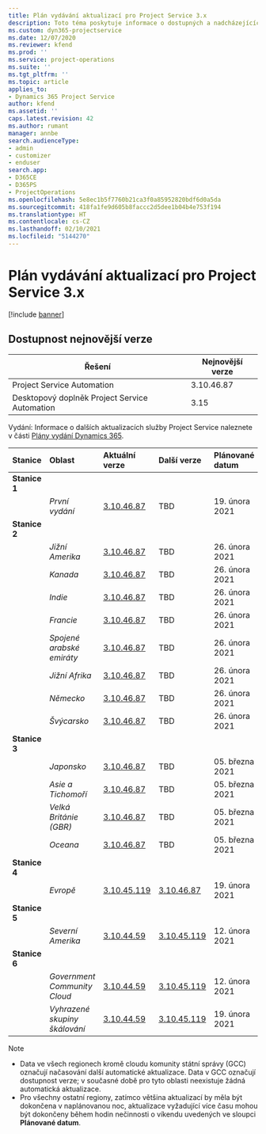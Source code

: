 ```yaml
---
title: Plán vydávání aktualizací pro Project Service 3.x
description: Toto téma poskytuje informace o dostupných a nadcházejících vydáních Dynamics 365 Project Service Automation.
ms.custom: dyn365-projectservice
ms.date: 12/07/2020
ms.reviewer: kfend
ms.prod: ''
ms.service: project-operations
ms.suite: ''
ms.tgt_pltfrm: ''
ms.topic: article
applies_to:
- Dynamics 365 Project Service
author: kfend
ms.assetid: ''
caps.latest.revision: 42
ms.author: rumant
manager: annbe
search.audienceType:
- admin
- customizer
- enduser
search.app:
- D365CE
- D365PS
- ProjectOperations
ms.openlocfilehash: 5e8ec1b5f7760b21ca3f0a85952820bdf6d0a5da
ms.sourcegitcommit: 418fa1fe9d605b8faccc2d5dee1b04b4e753f194
ms.translationtype: HT
ms.contentlocale: cs-CZ
ms.lasthandoff: 02/10/2021
ms.locfileid: "5144270"
---
```

# <a name="update-release-schedule-for-project-service-3x"></a>Plán vydávání aktualizací pro Project Service 3.x

[!include [banner](../includes/psa-now-project-operations.md)]

## <a name="latest-version-availability"></a>Dostupnost nejnovější verze

| Řešení  | Nejnovější verze |
|-------|----|
| Project Service Automation    | 3.10.46.87 |
| Desktopový doplněk Project Service Automation                | 3.15          |

Vydání: Informace o dalších aktualizacích služby Project Service naleznete v části [Plány vydání Dynamics 365](https://docs.microsoft.com/dynamics365/release-plans/). 

| Stanice  | Oblast | Aktuální verze | Další verze |  Plánované datum
| :---   | :---   | :---   | :---   |:---   |         
|<strong>Stanice 1</strong> | |  |  | |
| | <i>První vydání</i> | [3.10.46.87](whats-new-ur-28-5.md) | TBD | 19. února 2021
|<strong>Stanice 2</strong> | |  |  | |
| | <i>Jižní Amerika</i> | [3.10.46.87](whats-new-ur-28-5.md) | TBD | 26. února 2021
| | <i>Kanada</i> | [3.10.46.87](whats-new-ur-28-5.md) | TBD | 26. února 2021
| | <i>Indie</i> | [3.10.46.87](whats-new-ur-28-5.md) | TBD | 26. února 2021
| | <i>Francie</i> | [3.10.46.87](whats-new-ur-28-5.md) | TBD | 26. února 2021
| | <i>Spojené arabské emiráty</i> | [3.10.46.87](whats-new-ur-28-5.md) | TBD | 26. února 2021
| | <i>Jižní Afrika</i> | [3.10.46.87](whats-new-ur-28-5.md) | TBD | 26. února 2021
| | <i>Německo</i> | [3.10.46.87](whats-new-ur-28-5.md) | TBD | 26. února 2021
| | <i>Švýcarsko</i> | [3.10.46.87](whats-new-ur-28-5.md) | TBD | 26. února 2021
|<strong>Stanice 3</strong> | |  |  | |
| | <i>Japonsko</i> | [3.10.46.87](whats-new-ur-28-5.md) | TBD | 05. března 2021
| | <i>Asie a Tichomoří</i> | [3.10.46.87](whats-new-ur-28-5.md) | TBD | 05. března 2021
| | <i>Velká Británie (GBR)</i> | [3.10.46.87](whats-new-ur-28-5.md) | TBD | 05. března 2021
| | <i>Oceana</i> | [3.10.46.87](whats-new-ur-28-5.md) | TBD | 05. března 2021
|<strong>Stanice 4</strong> | |  |  | |
| | <i>Evropě</i> | [3.10.45.119](whats-new-ur-27-5.md) | [3.10.46.87](whats-new-ur-28-5.md) | 19. února 2021
|<strong>Stanice 5</strong> | |  |  | |
| | <i>Severní Amerika</i> | [3.10.44.59](whats-new-ur-26.md) | [3.10.45.119](whats-new-ur-27-5.md) | 12. února 2021
|<strong>Stanice 6</strong> | |  |  | |
| | <i>Government Community Cloud</i> | [3.10.44.59](whats-new-ur-26.md) | [3.10.45.119](whats-new-ur-27-5.md) | 12. února 2021
| | <i>Vyhrazené skupiny škálování</i> | [3.10.44.59](whats-new-ur-26.md) | [3.10.45.119](whats-new-ur-27-5.md) | 19. února 2021

>[!Note]
> - Data ve všech regionech kromě cloudu komunity státní správy (GCC) označují načasování další automatické aktualizace. Data v GCC označují dostupnost verze; v současné době pro tyto oblasti neexistuje žádná automatická aktualizace.
> - Pro všechny ostatní regiony, zatímco většina aktualizací by měla být dokončena v naplánovanou noc, aktualizace vyžadující více času mohou být dokončeny během hodin nečinnosti o víkendu uvedených ve sloupci **Plánované datum**.
